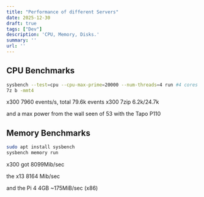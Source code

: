 ```yaml
---
title: "Performance of different Servers"
date: 2025-12-30
draft: true
tags: ["Dev"]
description: 'CPU, Memory, Disks.'
summary: ''
url: ''
---
```



## CPU Benchmarks

```sh
sysbench --test=cpu --cpu-max-prime=20000 --num-threads=4 run #4 cores
7z b -mmt4
```

x300 7960 events/s, total 79.6k events
x300 7zip 6.2k/24.7k

and a max power from the wall seen of 53 with the Tapo P110

## Memory Benchmarks


```sh
sudo apt install sysbench
sysbench memory run
```

x300 got 8099Mib/sec

the x13 8164 Mib/sec 

and the Pi 4 4GB ~175MiB/sec (x86)